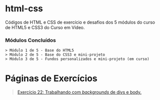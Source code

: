 # html-css
 Códigos de HTML e CSS de exercício e desafios dos 5 módulos do curso de HTML5 e CSS3 do Curso em Vídeo.

 ### Módulos Concluídos
    > Módulo 1 de 5 - Base do HTML5
    > Módulo 2 de 5 - Base do CSS3 e mini-projeto
    > Módulo 3 de 5 - Fundos personalizados e mini-projeto (em curso)

# Páginas de Exercícios
> <a href="https://juliompcnascimento.github.io/html-css/exercicios/ex022/index.html">Exercício 22: Trabalhando com <i>backgrounds</i> de divs e body.</a>

